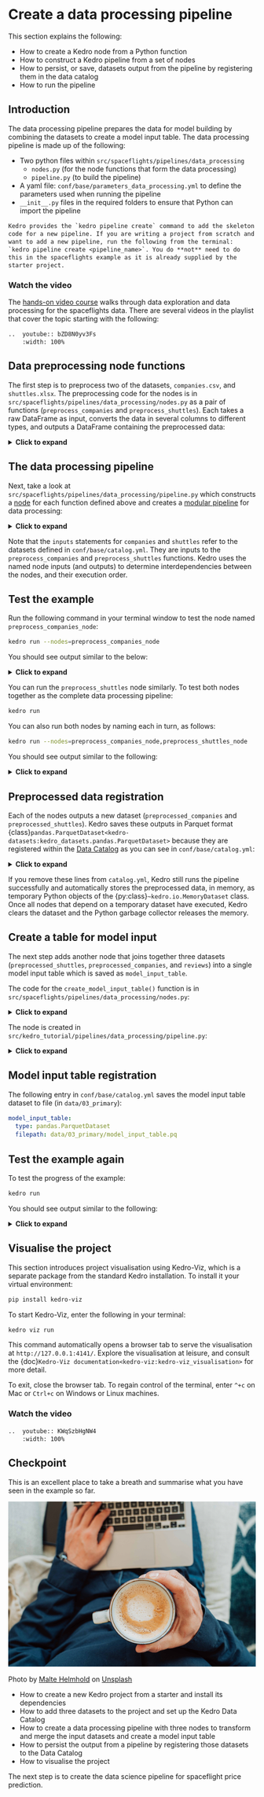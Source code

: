 # Create a data processing pipeline

This section explains the following:

* How to create a Kedro node from a Python function
* How to construct a Kedro pipeline from a set of nodes
* How to persist, or save, datasets output from the pipeline by registering them in the data catalog
* How to run the pipeline

## Introduction

The data processing pipeline prepares the data for model building by combining the datasets to create a model input table. The data processing pipeline is made up of the following:

* Two python files within `src/spaceflights/pipelines/data_processing`
    * `nodes.py` (for the node functions that form the data processing)
    * `pipeline.py` (to build the pipeline)
* A yaml file: `conf/base/parameters_data_processing.yml` to define the parameters used when running the pipeline
* `__init__.py` files in the required folders to ensure that Python can import the pipeline

```{note}
Kedro provides the `kedro pipeline create` command to add the skeleton code for a new pipeline. If you are writing a project from scratch and want to add a new pipeline, run the following from the terminal: `kedro pipeline create <pipeline_name>`. You do **not** need to do this in the spaceflights example as it is already supplied by the starter project.
```
### Watch the video

The [hands-on video course](../course/index.md#learn-kedro-with-hands-on-video) walks through data exploration and data processing for the spaceflights data. There are several videos in the playlist that cover the topic starting with the following:

```{eval-rst}
..  youtube:: bZD8N0yv3Fs
    :width: 100%
```

## Data preprocessing node functions

The first step is to preprocess two of the datasets, `companies.csv`, and `shuttles.xlsx`. The preprocessing code for the nodes is in `src/spaceflights/pipelines/data_processing/nodes.py` as a pair of functions (`preprocess_companies` and `preprocess_shuttles`). Each takes a raw DataFrame as input, converts the data in several columns to different types, and outputs a DataFrame containing the preprocessed data:

<details>
<summary><b>Click to expand</b></summary>

```python
import pandas as pd


def _is_true(x: pd.Series) -> pd.Series:
    return x == "t"


def _parse_percentage(x: pd.Series) -> pd.Series:
    x = x.str.replace("%", "")
    x = x.astype(float) / 100
    return x


def _parse_money(x: pd.Series) -> pd.Series:
    x = x.str.replace("$", "").str.replace(",", "")
    x = x.astype(float)
    return x


def preprocess_companies(companies: pd.DataFrame) -> pd.DataFrame:
    """Preprocesses the data for companies.

    Args:
        companies: Raw data.
    Returns:
        Preprocessed data, with `company_rating` converted to a float and
        `iata_approved` converted to boolean.
    """
    companies["iata_approved"] = _is_true(companies["iata_approved"])
    companies["company_rating"] = _parse_percentage(companies["company_rating"])
    return companies


def preprocess_shuttles(shuttles: pd.DataFrame) -> pd.DataFrame:
    """Preprocesses the data for shuttles.

    Args:
        shuttles: Raw data.
    Returns:
        Preprocessed data, with `price` converted to a float and `d_check_complete`,
        `moon_clearance_complete` converted to boolean.
    """
    shuttles["d_check_complete"] = _is_true(shuttles["d_check_complete"])
    shuttles["moon_clearance_complete"] = _is_true(shuttles["moon_clearance_complete"])
    shuttles["price"] = _parse_money(shuttles["price"])
    return shuttles
```

</details>

## The data processing pipeline

Next, take a look at `src/spaceflights/pipelines/data_processing/pipeline.py` which constructs a [node](../resources/glossary.md#node) for each function defined above and creates a [modular pipeline](../resources/glossary.md#modular-pipeline) for data processing:


<details>
<summary><b>Click to expand</b></summary>

```python
from kedro.pipeline import Pipeline, node, pipeline

from .nodes import preprocess_companies, preprocess_shuttles

...


def create_pipeline(**kwargs) -> Pipeline:
    return pipeline(
        [
            node(
                func=preprocess_companies,
                inputs="companies",
                outputs="preprocessed_companies",
                name="preprocess_companies_node",
            ),
            node(
                func=preprocess_shuttles,
                inputs="shuttles",
                outputs="preprocessed_shuttles",
                name="preprocess_shuttles_node",
            ),
            ...,
        ]
    )
```

</details>


Note that the `inputs` statements for `companies` and `shuttles` refer to the datasets defined in `conf/base/catalog.yml`. They are inputs to the `preprocess_companies` and `preprocess_shuttles` functions. Kedro uses the named node inputs (and outputs) to determine interdependencies between the nodes, and their execution order.


## Test the example

Run the following command in your terminal window to test the node named `preprocess_companies_node`:

```bash
kedro run --nodes=preprocess_companies_node
```

You should see output similar to the below:

<details>
<summary><b>Click to expand</b></summary>

```bash
[08/09/22 16:43:11] INFO     Loading data from 'companies' (CSVDataset)...                   data_catalog.py:343
                    INFO     Running node: preprocess_companies_node:                                node.py:327
                             preprocess_companies([companies]) -> [preprocessed_companies]
                    INFO     Saving data to 'preprocessed_companies' (MemoryDataset)...      data_catalog.py:382
                    INFO     Completed 1 out of 1 tasks                                  sequential_runner.py:85
                    INFO     Pipeline execution completed successfully.                             runner.py:89
                    INFO     Loading data from 'preprocessed_companies' (MemoryDataset)...   data_catalog.py:343

```
</details>

You can run the `preprocess_shuttles` node similarly. To test both nodes together as the complete data processing pipeline:

```bash
kedro run
```

You can also run both nodes by naming each in turn, as follows:

```bash
kedro run --nodes=preprocess_companies_node,preprocess_shuttles_node
```

You should see output similar to the following:

<details>
<summary><b>Click to expand</b></summary>

```bash
                    INFO     Loading data from 'companies' (CSVDataset)...                   data_catalog.py:343
                    INFO     Running node: preprocess_companies_node:                                node.py:327
                             preprocess_companies([companies]) -> [preprocessed_companies]
                    INFO     Saving data to 'preprocessed_companies' (MemoryDataset)...      data_catalog.py:382
                    INFO     Completed 1 out of 2 tasks                                  sequential_runner.py:85
                    INFO     Loading data from 'shuttles' (ExcelDataset)...                  data_catalog.py:343
[08/09/22 16:46:08] INFO     Running node: preprocess_shuttles_node: preprocess_shuttles([shuttles]) node.py:327
                             -> [preprocessed_shuttles]
                    INFO     Saving data to 'preprocessed_shuttles' (MemoryDataset)...       data_catalog.py:382
                    INFO     Completed 2 out of 2 tasks                                  sequential_runner.py:85
                    INFO     Pipeline execution completed successfully.                             runner.py:89
                    INFO     Loading data from 'preprocessed_companies' (MemoryDataset)...   data_catalog.py:343
                    INFO     Loading data from 'preprocessed_shuttles' (MemoryDataset)...    data_catalog.py:343

```
</details>

## Preprocessed data registration

Each of the nodes outputs a new dataset (`preprocessed_companies` and `preprocessed_shuttles`). Kedro saves these outputs in Parquet format {class}`pandas.ParquetDataset<kedro-datasets:kedro_datasets.pandas.ParquetDataset>` because they are registered within the [Data Catalog](../resources/glossary.md#data-catalog) as you can see in `conf/base/catalog.yml`:


<details>
<summary><b>Click to expand</b></summary>

```yaml
preprocessed_companies:
  type: pandas.ParquetDataset
  filepath: data/02_intermediate/preprocessed_companies.pq

preprocessed_shuttles:
  type: pandas.ParquetDataset
  filepath: data/02_intermediate/preprocessed_shuttles.pq
```
</details>

If you remove these lines from `catalog.yml`, Kedro still runs the pipeline successfully and automatically stores the preprocessed data, in memory, as temporary Python objects of the {py:class}`~kedro.io.MemoryDataset` class. Once all nodes that depend on a temporary dataset have executed, Kedro clears the dataset and the Python garbage collector releases the memory.


## Create a table for model input

The next step adds another node that joins together three datasets (`preprocessed_shuttles`, `preprocessed_companies`, and `reviews`) into a single model input table which is saved as `model_input_table`.

The code for the `create_model_input_table()` function is in `src/spaceflights/pipelines/data_processing/nodes.py`:

<details>
<summary><b>Click to expand</b></summary>

```python
def create_model_input_table(
    shuttles: pd.DataFrame, companies: pd.DataFrame, reviews: pd.DataFrame
) -> pd.DataFrame:
    """Combines all data to create a model input table.

    Args:
        shuttles: Preprocessed data for shuttles.
        companies: Preprocessed data for companies.
        reviews: Raw data for reviews.
    Returns:
        model input table.

    """
    rated_shuttles = shuttles.merge(reviews, left_on="id", right_on="shuttle_id")
    rated_shuttles = rated_shuttles.drop("id", axis=1)
    model_input_table = rated_shuttles.merge(
        companies, left_on="company_id", right_on="id"
    )
    model_input_table = model_input_table.dropna()
    return model_input_table
```

</details>


The node is created in `src/kedro_tutorial/pipelines/data_processing/pipeline.py`:

<details>
<summary><b>Click to expand</b></summary>

```python
from kedro.pipeline import Pipeline, node, pipeline

from .nodes import create_model_input_table, preprocess_companies, preprocess_shuttles


def create_pipeline(**kwargs) -> Pipeline:
    return pipeline(
        [
            node(
                func=preprocess_companies,
                inputs="companies",
                outputs="preprocessed_companies",
                name="preprocess_companies_node",
            ),
            node(
                func=preprocess_shuttles,
                inputs="shuttles",
                outputs="preprocessed_shuttles",
                name="preprocess_shuttles_node",
            ),
            node(
                func=create_model_input_table,
                inputs=["preprocessed_shuttles", "preprocessed_companies", "reviews"],
                outputs="model_input_table",
                name="create_model_input_table_node",
            ),
        ]
    )
```
</details>

## Model input table registration

The following entry in `conf/base/catalog.yml` saves the model input table dataset to file (in `data/03_primary`):

```yaml
model_input_table:
  type: pandas.ParquetDataset
  filepath: data/03_primary/model_input_table.pq
```

## Test the example again

To test the progress of the example:

```bash
kedro run
```

You should see output similar to the following:

<details>
<summary><b>Click to expand</b></summary>

```bash
[08/09/22 17:01:10] INFO     Reached after_catalog_created hook                                     plugin.py:17
                    INFO     Loading data from 'companies' (CSVDataset)...                   data_catalog.py:343
                    INFO     Running node: preprocess_companies_node:                                node.py:327
                             preprocess_companies([companies]) -> [preprocessed_companies]
                    INFO     Saving data to 'preprocessed_companies' (MemoryDataset)...      data_catalog.py:382
                    INFO     Completed 1 out of 3 tasks                                  sequential_runner.py:85
                    INFO     Loading data from 'shuttles' (ExcelDataset)...                  data_catalog.py:343
[08/09/22 17:01:25] INFO     Running node: preprocess_shuttles_node: preprocess_shuttles([shuttles]) node.py:327
                             -> [preprocessed_shuttles]

                    INFO     Saving data to 'preprocessed_shuttles' (MemoryDataset)...       data_catalog.py:382
                    INFO     Completed 2 out of 3 tasks                                  sequential_runner.py:85
                    INFO     Loading data from 'preprocessed_shuttles' (MemoryDataset)...    data_catalog.py:343
                    INFO     Loading data from 'preprocessed_companies' (MemoryDataset)...   data_catalog.py:343
                    INFO     Loading data from 'reviews' (CSVDataset)...                     data_catalog.py:343
                    INFO     Running node: create_model_input_table_node:                            node.py:327
                             create_model_input_table([preprocessed_shuttles,preprocessed_companies,
                             reviews]) -> [model_input_table]
[08/09/22 17:01:28] INFO     Saving data to 'model_input_table' (MemoryDataset)...           data_catalog.py:382
[08/09/22 17:01:29] INFO     Completed 3 out of 3 tasks                                  sequential_runner.py:85
                    INFO     Pipeline execution completed successfully.                             runner.py:89
                    INFO     Loading data from 'model_input_table' (MemoryDataset)...        data_catalog.py:343
```
</details>

## Visualise the project

This section introduces project visualisation using Kedro-Viz, which is a separate package from the standard Kedro installation. To install it your virtual environment:

```bash
pip install kedro-viz
```

To start Kedro-Viz, enter the following in your terminal:

```bash
kedro viz run
```

This command automatically opens a browser tab to serve the visualisation at `http://127.0.0.1:4141/`. Explore the visualisation at leisure, and consult the {doc}`Kedro-Viz documentation<kedro-viz:kedro-viz_visualisation>` for more detail.

To exit, close the browser tab. To regain control of the terminal, enter `^+c` on Mac or `Ctrl+c` on Windows or Linux machines.

### Watch the video

```{eval-rst}
..  youtube:: KWqSzbHgNW4
    :width: 100%
```

## Checkpoint

This is an excellent place to take a breath and summarise what you have seen in the example so far.

![](../meta/images/coffee-cup.png)

Photo by <a href="https://unsplash.com/@maltehelmhold">Malte Helmhold</a> on <a href="https://unsplash.com">Unsplash</a>


* How to create a new Kedro project from a starter and install its dependencies
* How to add three datasets to the project and set up the Kedro Data Catalog
* How to create a data processing pipeline with three nodes to transform and merge the input datasets and create a model input table
* How to persist the output from a pipeline by registering those datasets to the Data Catalog
* How to visualise the project

The next step is to create the data science pipeline for spaceflight price prediction.
